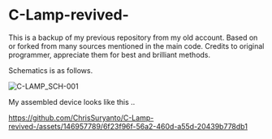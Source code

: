 # C-Lamp-revived-
This is a backup of my previous repository from my old account. Based on or forked from many sources mentioned in the main code. Credits to original programmer, appreciate them for best and brilliant methods.

Schematics is as follows.

![C-LAMP_SCH-001](https://github.com/ChrisSuryanto/C-Lamp-revived-/assets/146957789/04cad508-569b-4b18-8261-0eb478ca90c0)

My assembled device looks like this ..

https://github.com/ChrisSuryanto/C-Lamp-revived-/assets/146957789/6f23f96f-56a2-460d-a55d-20439b778db1


